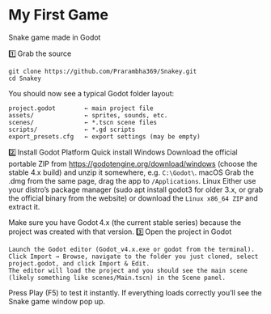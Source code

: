 # My First Game
 Snake game made in Godot

1️⃣ Grab the source
```
git clone https://github.com/Prarambha369/Snakey.git
cd Snakey
```

You should now see a typical Godot folder layout:
```
project.godot        ← main project file
assets/              ← sprites, sounds, etc.
scenes/              ← *.tscn scene files
scripts/             ← *.gd scripts
export_presets.cfg   ← export settings (may be empty)
```

2️⃣ Install Godot
Platform	Quick install
Windows	Download the official portable ZIP from https://godotengine.org/download/windows (choose the stable 4.x build) and unzip it somewhere, e.g. `C:\Godot\`.
macOS	Grab the .dmg from the same page, drag the app to `/Applications`.
Linux	Either use your distro’s package manager (sudo apt install godot3 for older 3.x, or grab the official binary from the website) or download the `Linux x86_64 ZIP` and extract it.

Make sure you have Godot 4.x (the current stable series) because the project was created with that version.
3️⃣ Open the project in Godot

    Launch the Godot editor (Godot_v4.x.exe or godot from the terminal).
    Click Import → Browse, navigate to the folder you just cloned, select project.godot, and click Import & Edit.
    The editor will load the project and you should see the main scene (likely something like scenes/Main.tscn) in the Scene panel.

Press Play (F5) to test it instantly. If everything loads correctly you’ll see the Snake game window pop up.
